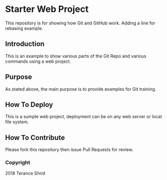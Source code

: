 # Starter Web Project

This repository is for showing how Git and GitHub work. 
Adding a line for rebasing example.

## Introduction

This is an example to show various parts of the Git Repo and various commands using a web project.
## Purpose

As stated above, the main purpose is to provide examples for Git training.

## How To Deploy

This is a sumple web project, deployment can be on any web server or local file system.

## How To Contribute

Please fork this repository then issue Pull Requests for review.

### Copyright

2018 Terance Shird